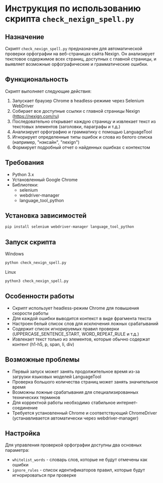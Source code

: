 # Инструкция по использованию скрипта `check_nexign_spell.py`

## Назначение

Скрипт `check_nexign_spell.py` предназначен для автоматической проверки орфографии на веб-страницах сайта Nexign. Он анализирует текстовое содержимое всех страниц, доступных с главной страницы, и выявляет возможные орфографические и грамматические ошибки.

## Функциональность

Скрипт выполняет следующие действия:
1. Запускает браузер Chrome в headless-режиме через Selenium WebDriver
2. Собирает все доступные ссылки с главной страницы Nexign (https://nexign.com/ru)
3. Последовательно открывает каждую страницу и извлекает текст из текстовых элементов (заголовки, параграфы и т.д.)
4. Анализирует орфографию и грамматику с помощью LanguageTool
5. Игнорирует определенные типы ошибок и слова из белого списка (например, "нэксайн", "nexign")
6. Формирует подробный отчет о найденных ошибках с контекстом

## Требования

- Python 3.x
- Установленный Google Chrome
- Библиотеки:
  - selenium
  - webdriver-manager
  - language_tool_python

## Установка зависимостей

```bash
pip install selenium webdriver-manager language_tool_python
```

## Запуск скрипта

Windows
```bash
python check_nexign_spell.py
```
Linux
```bash
python3 check_nexign_spell.py
```

## Особенности работы

- Скрипт использует headless-режим Chrome для повышения скорости работы
- Для каждой ошибки выводится контекст в виде фрагмента текста
- Настроен белый список слов для исключения ложных срабатываний
- Содержит список игнорируемых правил проверки (UPPERCASE_SENTENCE_START, WORD_REPEAT_RULE и т.д.)
- Извлекает текст только из элементов, которые обычно содержат контент (h1-h5, p, span, li, div)

## Возможные проблемы

- Первый запуск может занять продолжительное время из-за загрузки языковых моделей LanguageTool
- Проверка большого количества страниц может занять значительное время
- Возможны ложные срабатывания для специализированных технических терминов
- Для корректной работы необходимо стабильное интернет-соединение
- Требуется установленный Chrome и соответствующий ChromeDriver (устанавливается автоматически через webdriver-manager)

## Настройка

Для управления проверкой орфографии доступны два основных параметра:
- `whitelist_words` - словарь слов, которые не будут отмечены как ошибки
- `ignore_rules` - список идентификаторов правил, которые будут игнорироваться при проверке
